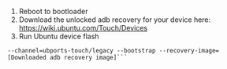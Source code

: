 1. Reboot to bootloader
2. Download the unlocked adb recovery for your device here: https://wiki.ubuntu.com/Touch/Devices
3. Run Ubuntu device flash

```ubuntu-device-flash --server=https://system-image.ubports.com/ touch \
--channel=ubports-touch/legacy --bootstrap --recovery-image=[Downloaded adb recovery image]```